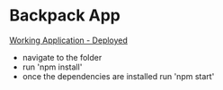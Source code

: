 # Backpack App

[Working Application - Deployed](https://backroads-app.netlify.app/)

  - navigate to the folder
  - run 'npm install'
  - once the dependencies are installed run 'npm start'
